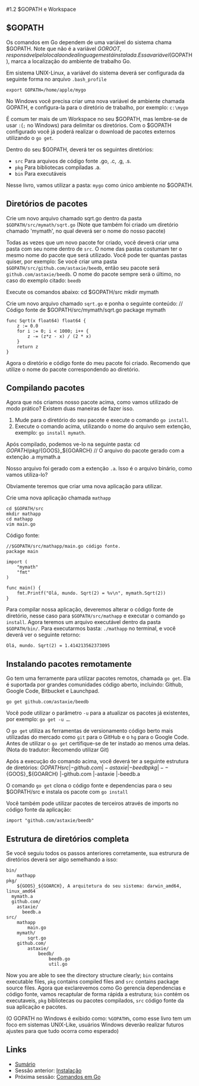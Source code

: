 #1.2 $GOPATH e Workspace

## $GOPATH

Os comandos em Go dependem de uma variável do sistema chama $GOPATH. Note que não é a variável $GOROOT, responsável pelo local aonde a linguagem está instalada.
Essa variável($GOPATH), marca a localização do ambiente de trabalho Go.

Em sistema UNIX-Linux, a variável do sistema deverá ser configurada da seguinte forma no arquivo `.bash_profile`

	export GOPATH=/home/apple/mygo
	
No Windows você precisa criar uma nova variável de ambiente chamada GOPATH, e configura-la para o diretório de trabalho, por exemplo: `c:\mygo`

É comum ter mais de um Workspace no seu $GOPATH, mas lembre-se de usar `:`(`;` no Windows) para delimitar os diretórios. Com o $GOPATH configurado você já poderá realizar o download de pacotes externos utilizando o `go get`.

Dentro do seu $GOPATH, deverá ter os seguintes diretórios:

- `src` Para arquivos de código fonte .go, .c, .g, .s.
- `pkg` Para bibliotecas compiladas .a.
- `bin` Para executáveis

Nesse livro, vamos utilizar a pasta: `mygo` como único ambiente no $GOPATH.

## Diretórios de pacotes
Crie um novo arquivo chamado sqrt.go dentro da pasta `$GOPATH/src/mymath/sqrt.go` (Note que também foi criado um diretório chamado 'mymath', no qual deverá ser o nome do nosso pacote)

Todas as vezes que um novo pacote for criado, você deverá criar uma pasta com seu nome dentro de `src`. O nome das pastas costumam ter o mesmo nome do pacote que será utilizado. Você pode ter quantas pastas quiser, por exemplo: Se você criar uma pasta `$GOPATH/src/github.com/astaxie/beedb`, então seu pacote será `github.com/astaxie/beedb`. O nome do pacote sempre será o último, no caso do exemplo citado: `beedb`

Execute os comandos abaixo:
	cd $GOPATH/src
	mkdir mymath
	
Crie um novo arquivo chamado `sqrt.go` e ponha o seguinte conteúdo:
	// Código fonte de $GOPATH/src/mymath/sqrt.go
	package mymath
	
	func Sqrt(x float64) float64 {
		z := 0.0
		for i := 0; i < 1000; i++ {
			z -= (z*z - x) / (2 * x)
		}
		return z
	}
	
Agora o diretório e código fonte do meu pacote foi criado. Recomendo que utilize o nome do pacote correspondendo ao diretório.

## Compilando pacotes

Agora que nós criamos nosso pacote acima, como vamos utilizado de modo prático? Existem duas maneiras de fazer isso.

1. Mude para o diretório do seu pacote e execute o comando `go install`.
2. Execute o comando acima, utilizando o nome do arquivo sem extenção, exemplo: `go install mymath`. 

Após compilado, podemos ve-lo na seguinte pasta:
	cd $GOPATH/pkg/${GOOS}_${GOARCH}
	// O arquivo do pacote gerado com a extenção .a
	mymath.a
	
Nosso arquivo foi gerado com a extenção `.a`. Isso é o arquivo binário, como vamos utiliza-lo?

Obviamente teremos que criar uma nova aplicação para utilizar.

Crie uma nova aplicação chamada `mathapp`

	cd $GOPATH/src
	mkdir mathapp
	cd mathapp
	vim main.go
	
Código fonte:

	//$GOPATH/src/mathapp/main.go código fonte.
	package main
	
	import (
		"mymath"
		"fmt"
	)
	
	func main() {
		fmt.Printf("Olá, mundo. Sqrt(2) = %v\n", mymath.Sqrt(2))
	}
	
Para compilar nossa aplicação, deveremos alterar o código fonte de diretório, nesse caso para `$GOPATH/src/mathapp` e executar o comando `go install`. Agora teremos um arquivo executável dentro da pasta `$GOPATH/bin/`. Para executarmos basta: `./mathapp` no terminal, e você deverá ver o seguinte retorno:

	Olá, mundo. Sqrt(2) = 1.414213562373095
	
## Instalando pacotes remotamente

Go tem uma ferramente para utilizar pacotes remotos, chamada `go get`. Ela é suportada por grandes comunidades código aberto, incluindo: Github, Google Code, Bitbucket e Launchpad.

	go get github.com/astaxie/beedb
	
Você pode utilizar o parâmetro `-u` para a atualizar os pacotes já existentes, por exemplo: `go get -u …`. 

O `go get` utiliza as ferramentas de versionamento código berto mais utilizadas do mercado como `git` para o GitHub e o `hg` para o Google Code.
Antes de utilizar o `go get` certifique-se de ter instado ao menos uma delas. (Nota do tradutor: Recomendo utilizar Git)

Após a execução do comando acima, você deverá ter a seguinte estrutura de diretórios:
	$GOPATH
		src
		 |-github.com
		 	 |-astaxie
		 	 	 |-beedb
		pkg
		 |--${GOOS}_${GOARCH}
		 	 |-github.com
		 	 	 |-astaxie
		 	 	 	 |-beedb.a
		 	 	 	 
O comando `go get` clona o código fonte e dependencias para o seu $GOPATH/src e instala os pacote com `go install`

Você também pode utilizar pacotes de terceiros através de imports no código fonte da aplicação:

	import "github.com/astaxie/beedb"
	
## Estrutura de diretórios completa

Se você seguiu todos os passos anteriores corretamente, sua estrurura de diretórios deverá ser algo semelhando a isso:

	bin/
		mathapp
	pkg/
		${GOOS}_${GOARCH}, A arquitetura do seu sistema: darwin_amd64, linux_amd64
      mymath.a
      github.com/
        astaxie/
          beedb.a
	src/
		mathapp
			main.go
		mymath/
			sqrt.go
		github.com/
			astaxie/
				beedb/
					beedb.go
					util.go
					
Now you are able to see the directory structure clearly; `bin` contains executable files, `pkg` contains compiled files and `src` contains package source files.
Agora que exclarevemos como Go gerencia dependencias e código fonte, vamos recaptular de forma rápida a estrutura; `bin` contém os executaveis, `pkg` bibliotecas ou pacotes compilados, `src` código fonte da sua aplicação e pacotes.

(O GOPATH no Windows é exibido como: `%GOPATH%`, como esse livro tem um foco em sistemas UNIX-Like, usuários Windows deverão realizar futuros ajustes para que tudo ocorra como esperado)

## Links

- [Sumário](preface.md)
- Sessão anterior: [Instalação](01.1.md)
- Próxima sessão: [Comandos em Go](01.3.md)

